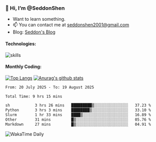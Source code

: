### 👋 Hi, I’m @SeddonShen
- Want to learn something.
- 📫 You can contact me at seddonshen2001@gmail.com
- Blog: [Seddon's Blog](https://seddonshen.github.io/)
#### Technologies:

![skills](https://skillicons.dev/icons?i=scala,js,html,css,bootstrap,jquery,c,cpp,cloudflare,django,docker,flask,git,github,githubactions,linux,latex,mysql,nodejs,ps,php,pr,py,raspberrypi,redis,unreal,v,vscode,vue,bash)

#### Monthly Coding:
[![Top Langs](https://github-readme-stats.vercel.app/api/top-langs?username=seddonshen&show_icons=true&locale=en&layout=compact&hide=html&langs_count=8)](https://github.com/SeddonShen/)
[![Anurag's github stats](https://github-readme-stats.vercel.app/api?username=SeddonShen&count_private=true&show_icons=true)](https://github.com/anuraghazra/github-readme-stats)
<!--START_SECTION:waka-->

```txt
From: 20 July 2025 - To: 19 August 2025

Total Time: 9 hrs 15 mins

sh           3 hrs 26 mins   █████████▒░░░░░░░░░░░░░░░   37.23 %
Python       3 hrs 3 mins    ████████▒░░░░░░░░░░░░░░░░   33.10 %
Slurm        1 hr 33 mins    ████▒░░░░░░░░░░░░░░░░░░░░   16.89 %
Other        31 mins         █▒░░░░░░░░░░░░░░░░░░░░░░░   05.76 %
Markdown     27 mins         █▒░░░░░░░░░░░░░░░░░░░░░░░   04.91 %
```

<!--END_SECTION:waka-->

![WakaTime Daily](https://wakatime.com/share/@seddon2001/61a7e342-5f12-4fea-bf92-1fac161e97d6.svg)
<!---
SeddonShen/SeddonShen is a ✨ special ✨ repository because its `README.md` (this file) appears on your GitHub profile.
You can click the Preview link to take a look at your changes.
--->
